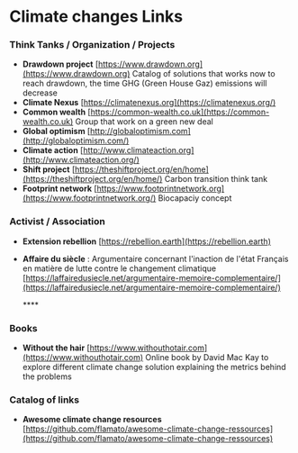 # Climate changes Links

### Think Tanks / Organization / Projects

* **Drawdown project** [https://www.drawdown.org](https://www.drawdown.org) Catalog of solutions that works now to reach drawdown, the time GHG \(Green House Gaz\) emissions will decrease
* **Climate Nexus** [https://climatenexus.org](https://climatenexus.org/)
* **Common wealth** [https://common-wealth.co.uk](https://common-wealth.co.uk) Group that work on a green new deal
* **Global optimism** [http://globaloptimism.com](http://globaloptimism.com/)
* **Climate action** [http://www.climateaction.org](http://www.climateaction.org/)
* **Shift project** [https://theshiftproject.org/en/home](https://theshiftproject.org/en/home/) Carbon transition think tank
* **Footprint network** [https://www.footprintnetwork.org](https://www.footprintnetwork.org/) Biocapaciy concept

### Activist / Association 

* **Extension rebellion** [https://rebellion.earth](https://rebellion.earth)
* **Affaire du siècle** : Argumentaire concernant l'inaction de l'état Français en matière de lutte contre le changement climatique [https://laffairedusiecle.net/argumentaire-memoire-complementaire/](https://laffairedusiecle.net/argumentaire-memoire-complementaire/)

  \*\*\*\*

### Books

* **Without the hair** [https://www.withouthotair.com](https://www.withouthotair.com) Online book by David Mac Kay to explore different climate change solution explaining the metrics behind the problems

### Catalog of links 

* **Awesome climate change resources** [https://github.com/flamato/awesome-climate-change-ressources](https://github.com/flamato/awesome-climate-change-ressources)

